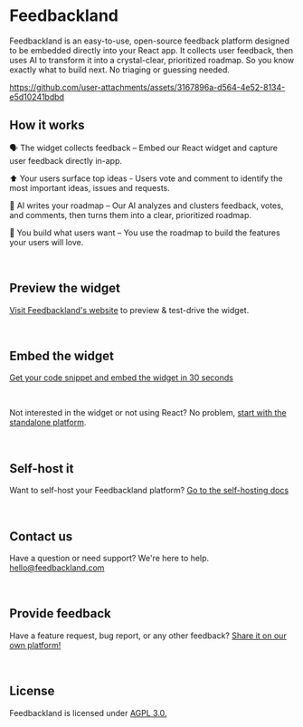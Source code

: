 # Feedbackland

Feedbackland is an easy-to-use, open-source feedback platform designed to be embedded directly into your React app. It collects user feedback, then uses AI to transform it into a crystal-clear, prioritized roadmap. So you know exactly what to build next. No triaging or guessing needed.

https://github.com/user-attachments/assets/3167896a-d564-4e52-8134-e5d10241bdbd

## How it works

🗣️ The widget collects feedback – Embed our React widget and capture user feedback directly in-app.

⬆️ Your users surface top ideas - Users vote and comment to identify the most important ideas, issues and requests.

🤖 AI writes your roadmap – Our AI analyzes and clusters feedback, votes, and comments, then turns them into a clear, prioritized roadmap.

🚀 You build what users want – You use the roadmap to build the features your users will love.

&nbsp;

## Preview the widget

[Visit Feedbackland's website](https://www.feedbackland.com) to preview & test-drive the widget.

&nbsp;

## Embed the widget

[Get your code snippet and embed the widget in 30 seconds](https://www.feedbackland.com/#embed)

&nbsp;

Not interested in the widget or not using React? No problem, [start with the standalone platform](https://get-started.feedbackland.com).

&nbsp;

## Self-host it

Want to self-host your Feedbackland platform? [Go to the self-hosting docs](https://github.com/feedbackland/feedbackland/blob/main/SELFHOSTING.md)

&nbsp;

## Contact us

Have a question or need support? We're here to help. [hello@feedbackland.com](mailto:hello@feedbackland.com)

&nbsp;

## Provide feedback

Have a feature request, bug report, or any other feedback? [Share it on our own platform!](https://dogfood.feedbackland.com)

&nbsp;

## License

Feedbackland is licensed under [AGPL 3.0.](https://github.com/feedbackland/feedbackland?tab=AGPL-3.0-1-ov-file)
